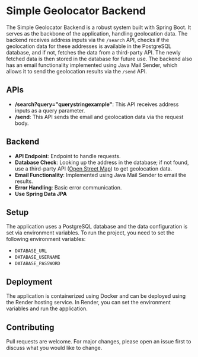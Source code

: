# Simple Geolocator Backend

The Simple Geolocator Backend is a robust system built with Spring Boot. It serves as the backbone of the application, handling geolocation data. The backend receives address inputs via the `/search` API, checks if the geolocation data for these addresses is available in the PostgreSQL database, and if not, fetches the data from a third-party API. The newly fetched data is then stored in the database for future use. The backend also has an email functionality implemented using Java Mail Sender, which allows it to send the geolocation results via the `/send` API.

## APIs

- **/search?query="querystringexample"**: This API receives address inputs as a query parameter.
- **/send**: This API sends the email and geolocation data via the request body.

## Backend 

- **API Endpoint**: Endpoint to handle requests.
- **Database Check**: Looking up the address in the database; if not found, use a third-party API ([Open Street Map](https://www.openstreetmap.org/)) to get geolocation data.
- **Email Functionality**: Implemented using Java Mail Sender to email the results.
- **Error Handling**: Basic error communication.
- **Use Spring Data JPA**

## Setup

The application uses a PostgreSQL database and the data configuration is set via environment variables. To run the project, you need to set the following environment variables:

- `DATABASE_URL`
- `DATABASE_USERNAME`
- `DATABASE_PASSWORD`

## Deployment

The application is containerized using Docker and can be deployed using the Render hosting service. In Render, you can set the environment variables and run the application.

## Contributing

Pull requests are welcome. For major changes, please open an issue first to discuss what you would like to change.
